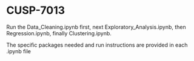# CUSP-7013

Run the Data_Cleaning.ipynb first, next Exploratory_Analysis.ipynb, then Regression.ipynb, finally Clustering.ipynb.

The specific packages needed and run instructions are provided in each .ipynb file

